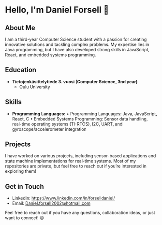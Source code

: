 # Hello, I'm Daniel Forsell 👋

## About Me
I am a third-year Computer Science student with a passion for creating innovative solutions and tackling complex problems. My expertise lies in Java programming, but I have also developed strong skills in JavaScript, React, and embedded systems programming.

## Education
- **Tietojenkäsittelytiede 3. vuosi (Computer Science, 3nd year)**
  - Oulu University

## Skills
- **Programming Languages:**
  • Programming Languages: Java, JavaScript, React, C
	•	Embedded Systems Programming: Sensor data handling, real-time operating systems (TI-RTOS), I2C, UART, and gyroscope/accelerometer integration


## Projects
I have worked on various projects, including sensor-based applications and state machine implementations for real-time systems. Most of my repositories are private, but feel free to reach out if you’re interested in exploring them!

## Get in Touch
- LinkedIn: https://www.linkedin.com/in/forselldaniel/
- Email: Daniel.forsell2002@hotmail.com

Feel free to reach out if you have any questions, collaboration ideas, or just want to connect! 😊

